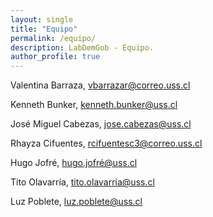 ```yaml
---
layout: single
title: "Equipo"
permalink: /equipo/
description: LabDemGob - Equipo.
author_profile: true
---
```



Valentina Barraza, vbarrazar@correo.uss.cl

Kenneth Bunker, kenneth.bunker@uss.cl

José Miguel Cabezas, jose.cabezas@uss.cl

Rhayza Cifuentes, rcifuentesc3@correo.uss.cl

Hugo Jofré, hugo.jofré@uss.cl

Tito Olavarría, tito.olavarria@uss.cl

Luz Poblete, luz.poblete@uss.cl
